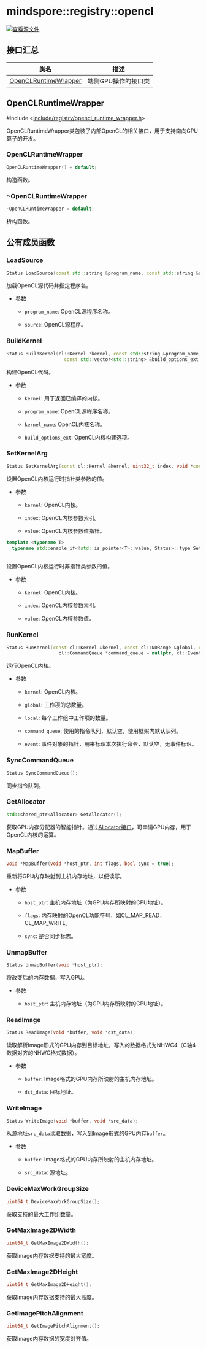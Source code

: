 # mindspore::registry::opencl

[![查看源文件](https://mindspore-website.obs.cn-north-4.myhuaweicloud.com/website-images/r2.3.0rc2/resource/_static/logo_source.svg)](https://gitee.com/mindspore/docs/blob/r2.3.0rc2/docs/lite/api/source_zh_cn/api_cpp/mindspore_registry_opencl.md)

## 接口汇总

| 类名 | 描述 |
| --- | --- |
| [OpenCLRuntimeWrapper](#openclruntimewrapper) | 端侧GPU操作的接口类|

## OpenCLRuntimeWrapper

\#include <[include/registry/opencl_runtime_wrapper.h](https://gitee.com/mindspore/mindspore/blob/master/mindspore/lite/include/registry/opencl_runtime_wrapper.h)>

OpenCLRuntimeWrapper类包装了内部OpenCL的相关接口，用于支持南向GPU算子的开发。

### OpenCLRuntimeWrapper

```c++
OpenCLRuntimeWrapper() = default;
```

构造函数。

### ~OpenCLRuntimeWrapper

```c++
~OpenCLRuntimeWrapper = default;
```

析构函数。

## 公有成员函数

### LoadSource

```c++
Status LoadSource(const std::string &program_name, const std::string &source);
```

加载OpenCL源代码并指定程序名。

- 参数

    - `program_name`: OpenCL源程序名称。

    - `source`: OpenCL源程序。

### BuildKernel

```c++
Status BuildKernel(cl::Kernel *kernel, const std::string &program_name, const std::string &kernel_name,
                     const std::vector<std::string> &build_options_ext = {});
```

构建OpenCL代码。

- 参数

    - `kernel`: 用于返回已编译的内核。

    - `program_name`: OpenCL源程序名称。

    - `kernel_name`: OpenCL内核名称。

    - `build_options_ext`: OpenCL内核构建选项。

### SetKernelArg

```c++
Status SetKernelArg(const cl::Kernel &kernel, uint32_t index, void *const value);
```

设置OpenCL内核运行时指针类参数的值。

- 参数

    - `kernel`: OpenCL内核。

    - `index`: OpenCL内核参数索引。

    - `value`: OpenCL内核参数值指针。

```c++
template <typename T>
  typename std::enable_if<!std::is_pointer<T>::value, Status>::type SetKernelArg(const cl::Kernel &kernel,
                                                                                 uint32_t index, const T value);
```

设置OpenCL内核运行时非指针类参数的值。

- 参数

    - `kernel`: OpenCL内核。

    - `index`: OpenCL内核参数索引。

    - `value`: OpenCL内核参数值。

### RunKernel

```c++
Status RunKernel(const cl::Kernel &kernel, const cl::NDRange &global, const cl::NDRange &local,
                   cl::CommandQueue *command_queue = nullptr, cl::Event *event = nullptr);
```

运行OpenCL内核。

- 参数

    - `kernel`: OpenCL内核。

    - `global`: 工作项的总数量。

    - `local`: 每个工作组中工作项的数量。

    - `command_queue`: 使用的指令队列，默认空，使用框架内默认队列。

    - `event`: 事件对象的指针，用来标识本次执行命令，默认空，无事件标识。

### SyncCommandQueue

```c++
Status SyncCommandQueue();
```

同步指令队列。

### GetAllocator

```c++
std::shared_ptr<Allocator> GetAllocator();
```

获取GPU内存分配器的智能指针。通过[Allocator接口](https://www.mindspore.cn/lite/api/zh-CN/r2.3.0rc2/api_cpp/mindspore.html)，可申请GPU内存，用于OpenCL内核的运算。

### MapBuffer

```c++
void *MapBuffer(void *host_ptr, int flags, bool sync = true);
```

重新将GPU内存映射到主机内存地址，以便读写。

- 参数

    - `host_ptr`: 主机内存地址（为GPU内存所映射的CPU地址）。

    - `flags`: 内存映射的OpenCL功能符号，如CL_MAP_READ，CL_MAP_WRITE。

    - `sync`: 是否同步标志。

### UnmapBuffer

```c++
Status UnmapBuffer(void *host_ptr);
```

将改变后的内存数据，写入GPU。

- 参数

    - `host_ptr`: 主机内存地址（为GPU内存所映射的CPU地址）。

### ReadImage

```c++
Status ReadImage(void *buffer, void *dst_data);
```

读取解析Image形式的GPU内存到目标地址，写入的数据格式为NHWC4（C轴4数据对齐的NHWC格式数据）。

- 参数

    - `buffer`: Image格式的GPU内存所映射的主机内存地址。

    - `dst_data`: 目标地址。

### WriteImage

```c++
Status WriteImage(void *buffer, void *src_data);
```

从源地址`src_data`读取数据，写入到Image形式的GPU内存`buffer`。

- 参数

    - `buffer`: Image格式的GPU内存所映射的主机内存地址。

    - `src_data`: 源地址。

### DeviceMaxWorkGroupSize

```c++
uint64_t DeviceMaxWorkGroupSize();
```

获取支持的最大工作组数量。

### GetMaxImage2DWidth

```c++
uint64_t GetMaxImage2DWidth();
```

获取Image内存数据支持的最大宽度。

### GetMaxImage2DHeight

```c++
uint64_t GetMaxImage2DHeight();
```

获取Image内存数据支持的最大高度。

### GetImagePitchAlignment

```c++
uint64_t GetImagePitchAlignment();
```

获取Image内存数据的宽度对齐值。
